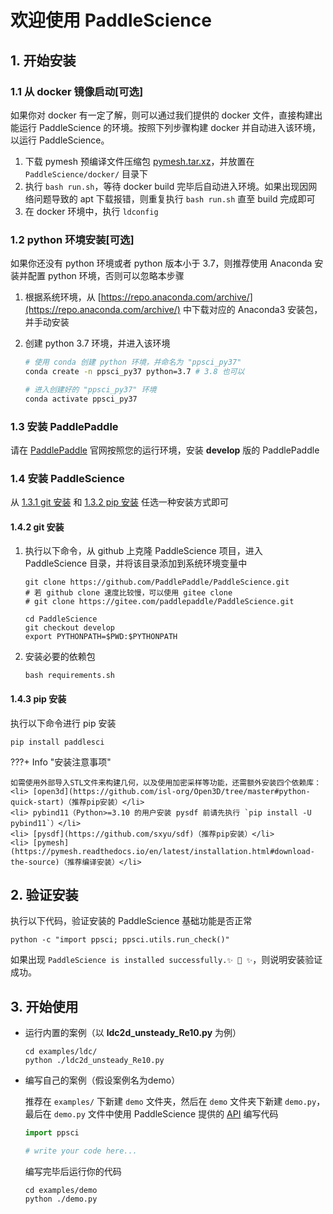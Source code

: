 # 欢迎使用 PaddleScience

## 1. 开始安装

### 1.1 从 docker 镜像启动[可选]

如果你对 docker 有一定了解，则可以通过我们提供的 docker 文件，直接构建出能运行 PaddleScience 的环境。按照下列步骤构建 docker 并自动进入该环境，以运行 PaddleScience。

1. 下载 pymesh 预编译文件压缩包 [pymesh.tar.xz](https://paddle-org.bj.bcebos.com/paddlescience/docker/pymesh.tar.xz)，并放置在 `PaddleScience/docker/` 目录下
2. 执行 `bash run.sh`，等待 docker build 完毕后自动进入环境。如果出现因网络问题导致的 apt 下载报错，则重复执行 `bash run.sh` 直至 build 完成即可
3. 在 docker 环境中，执行 `ldconfig`

### 1.2 python 环境安装[可选]

如果你还没有 python 环境或者 python 版本小于 3.7，则推荐使用 Anaconda 安装并配置 python 环境，否则可以忽略本步骤

1. 根据系统环境，从 [https://repo.anaconda.com/archive/](https://repo.anaconda.com/archive/) 中下载对应的 Anaconda3 安装包，并手动安装
2. 创建 python 3.7 环境，并进入该环境

    ``` sh
    # 使用 conda 创建 python 环境，并命名为 "ppsci_py37"
    conda create -n ppsci_py37 python=3.7 # 3.8 也可以

    # 进入创建好的 "ppsci_py37" 环境
    conda activate ppsci_py37
    ```

### 1.3 安装 PaddlePaddle

请在 [PaddlePaddle](https://www.paddlepaddle.org.cn/install/quick?docurl=/documentation/docs/zh/develop/install/pip/linux-pip.html) 官网按照您的运行环境，安装 **develop** 版的 PaddlePaddle

### 1.4 安装 PaddleScience

从 [1.3.1 git 安装](#131-git) 和 [1.3.2 pip 安装](#132-pip) 任选一种安装方式即可

#### 1.4.2 git 安装

1. 执行以下命令，从 github 上克隆 PaddleScience 项目，进入 PaddleScience 目录，并将该目录添加到系统环境变量中

    ``` shell
    git clone https://github.com/PaddlePaddle/PaddleScience.git
    # 若 github clone 速度比较慢，可以使用 gitee clone
    # git clone https://gitee.com/paddlepaddle/PaddleScience.git

    cd PaddleScience
    git checkout develop
    export PYTHONPATH=$PWD:$PYTHONPATH
    ```

2. 安装必要的依赖包

    ``` shell
    bash requirements.sh
    ```

#### 1.4.3 pip 安装

执行以下命令进行 pip 安装

``` shell
pip install paddlesci
```

???+ Info "安装注意事项"

    如需使用外部导入STL文件来构建几何，以及使用加密采样等功能，还需额外安装四个依赖库：
    <li> [open3d](https://github.com/isl-org/Open3D/tree/master#python-quick-start)（推荐pip安装）</li>
    <li> pybind11（Python>=3.10 的用户安装 pysdf 前请先执行 `pip install -U pybind11`）</li>
    <li> [pysdf](https://github.com/sxyu/sdf)（推荐pip安装）</li>
    <li> [pymesh](https://pymesh.readthedocs.io/en/latest/installation.html#download-the-source)（推荐编译安装）</li>

## 2. 验证安装

执行以下代码，验证安装的 PaddleScience 基础功能是否正常

``` shell
python -c "import ppsci; ppsci.utils.run_check()"
```

如果出现 `PaddleScience is installed successfully.✨ 🍰 ✨`，则说明安装验证成功。

## 3. 开始使用

- 运行内置的案例（以 **ldc2d_unsteady_Re10.py** 为例）

    ``` shell
    cd examples/ldc/
    python ./ldc2d_unsteady_Re10.py
    ```

- 编写自己的案例（假设案例名为demo）

    推荐在 `examples/` 下新建 `demo` 文件夹，然后在 `demo` 文件夹下新建 `demo.py`，最后在 `demo.py` 文件中使用 PaddleScience 提供的 [API](./api/arch.md) 编写代码

    ``` py linenums="1" title="examples/demo/demo.py"
    import ppsci

    # write your code here...
    ```

    编写完毕后运行你的代码

    ``` shell
    cd examples/demo
    python ./demo.py
    ```
